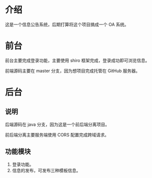 # 介绍

这是一个信息公告系统，后期打算将这个项目搞成一个 OA 系统。

# 前台

前台主要完成登录功能，主要使用 shiro 框架完成，登录成功即可浏览信息。

前端源码主要在 master 分支，因为想项目完成托管在 GitHub 服务器。

# 后台

## 说明

后端源码在 java 分支，因为这是一个前后端分离项目。

前后端分离主要服务端使用 CORS 配置完成跨域请求。

## 功能模块

1. 登录功能。
1. 信息的发布，可发布三种模板信息。
